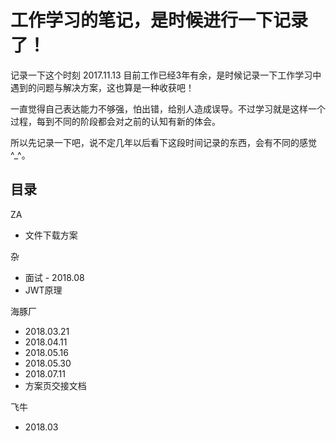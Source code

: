 # 工作学习的笔记，是时候进行一下记录了！
记录一下这个时刻 2017.11.13 目前工作已经3年有余，是时候记录一下工作学习中遇到的问题与解决方案，这也算是一种收获吧！

一直觉得自己表达能力不够强，怕出错，给别人造成误导。不过学习就是这样一个过程，每到不同的阶段都会对之前的认知有新的体会。

所以先记录一下吧，说不定几年以后看下这段时间记录的东西，会有不同的感觉^_^。

## 目录
ZA
* 文件下载方案

杂
* 面试 - 2018.08
* JWT原理

海豚厂
* 2018.03.21
* 2018.04.11
* 2018.05.16
* 2018.05.30
* 2018.07.11
* 方案页交接文档

飞牛
* 2018.03
